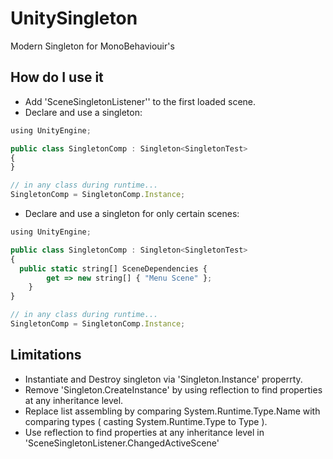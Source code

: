 # UnitySingleton
Modern Singleton for MonoBehaviouir's

## How do I use it
- Add 'SceneSingletonListener'' to the first loaded scene.
- Declare and use a singleton:
```javascript
using UnityEngine;

public class SingletonComp : Singleton<SingletonTest>
{
}

// in any class during runtime...
SingletonComp = SingletonComp.Instance;
```
- Declare and use a singleton for only certain scenes:
```javascript
using UnityEngine;

public class SingletonComp : Singleton<SingletonTest>
{
  public static string[] SceneDependencies {
        get => new string[] { "Menu Scene" };
    }
}

// in any class during runtime...
SingletonComp = SingletonComp.Instance;
```

## Limitations
- Instantiate and Destroy singleton via 'Singleton.Instance' properrty.
- Remove 'Singleton.CreateInstance' by using reflection to find properties at any inheritance level.
- Replace list assembling by comparing System.Runtime.Type.Name with comparing types ( casting System.Runtime.Type to Type ).
- Use reflection to find properties at any inheritance level in 'SceneSingletonListener.ChangedActiveScene'
